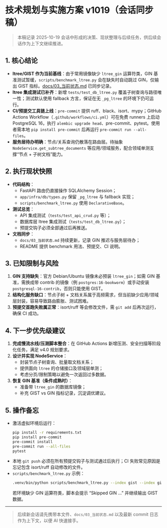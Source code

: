 # 技术规划与实施方案 v1019（会话同步稿）

> 本稿记录 2025-10-19 会话中形成的决策、现状整理与后续任务，供后续会话作为上下文继续推进。

## 1. 核心结论

- **ltree/GIST 作为当前基线**：由于常用镜像缺少 `ltree_gin` 运算符类，GIN 基准测试暂缓，`scripts/benchmark_ltree.py` 会在缺失时自动跳过 GIN，仅输出 GIST 指标。[docs/03_当前状态.md](docs/03_%E5%BD%93%E5%89%8D%E7%8A%B6%E6%80%81.md) 已同步记录。
- **ltree 集成测试已补齐**：新增 `tests/test_db_ltree.py` 覆盖子树查询与路径唯一性；测试默认使用 fallback 方言，保证在无 `_pg_ltree` 的环境下仍可运行。
- **CI/预提交工具链上线**：`pre-commit` 提供 ruff、black、isort、mypy；GitHub Actions Workflow（`.github/workflows/ci.yml`）可在免费 runners 上启动 PostgreSQL 16，执行 `alembic upgrade head`、pre-commit、pytest。使用者需本地 `pip install pre-commit` 后再运行 `pre-commit run --all-files`。
- **服务层待办明确**：节点/关系查询仍散落在路由层。待抽象 `NodeService.get_subtree_documents` 等应用/领域服务，配合领域单测支撑“节点 + 子树文档”能力。

## 2. 执行现状快照

- **代码结构**：
  - FastAPI 路由仍直接操作 SQLAlchemy Session；
  - `app/infra/db/types.py` 保留 `_pg_ltree` 与 fallback 实现；
  - `scripts/benchmark_ltree.py` 使用 `DeclarativeBase`。
- **测试总览**：
  - API 集成测试（`tests/test_api_crud.py` 等）；
  - 数据库层 ltree 集成测试（`tests/test_db_ltree.py`）；
  - 预提交钩子必须全部通过后再推送。
- **文档同步**：
  - `docs/03_当前状态.md` 持续更新，记录 GIN 推迟与服务层待办；
  - README 提供 benchmark 用法、预提交、CI 说明。

## 3. 已知限制与风险

1. **GIN 支持缺失**：官方 Debian/Ubuntu 镜像未必预装 `ltree_gin`；如需 GIN 基准，需换成带 contrib 的镜像（例 `postgres:16-bookworm`）或手动安装 `postgresql-16-contrib`，否则只能使用 GIST。
2. **结构化服务缺口**：节点子树 + 文档关系属于高频需求，但当前缺少应用/领域层封装，容易导致路由膨胀、测试困难。
3. **预提交首跑失败属正常**：isort/ruff 等会修改文件，需 `git add` 后再次运行，确保 CI 成功。

## 4. 下一步优先级建议

1. **完成慢流水线/压测脚本整合**：在 GitHub Actions 新增压测、安全扫描等阶段化任务，满足 v4.0 规划要求。
2. **设计并实现 NodeService**：
   - 封装节点子树查询、批量取文档关系；
   - 提供面向 `ltree` 的仓储接口及领域层单测；
   - 考虑分页/限制策略以避免一次返回过多数据。
3. **恢复 GIN 基准（条件成熟时）**：
   - 准备带 `ltree_gin` 的数据库镜像；
   - 补充 GIST vs GIN 指标记录，沉淀调优建议。

## 5. 操作备忘

- 激活虚拟环境后运行：
  ```bash
  pip install -r requirements.txt
  pip install pre-commit
  pre-commit install
  pre-commit run --all-files
  pytest
  ```
- 本地 `git push` 必须在所有预提交钩子与测试通过后执行；CI 失败常见原因是忘记包含 isort/ruff 自动修改的文件。
- `scripts/benchmark_ltree.py` 示例：
  ```bash
  .venv/bin/python scripts/benchmark_ltree.py --index gist --index gin --samples 30 --breadth 5 --depth 4
  ```
  若环境缺少 GIN 运算符类，脚本会提示 “Skipped GIN …” 并继续输出 GIST 数据。

---

> 后续新会话请先携带本文件、`docs/03_当前状态.md` 以及最新 commit 日志作为上下文，以便 AI 快速接手。
